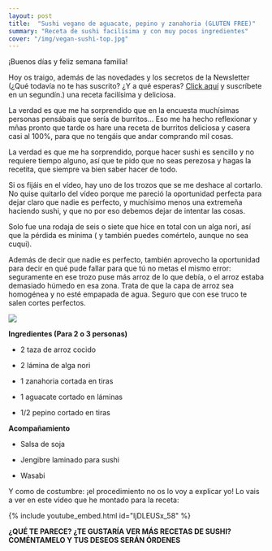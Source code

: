 ```yaml
---
layout: post
title:  "Sushi vegano de aguacate, pepino y zanahoria (GLUTEN FREE)"
summary: "Receta de sushi facilísima y con muy pocos ingredientes"
cover: "/img/vegan-sushi-top.jpg"
---
```


¡Buenos días y feliz semana familia!


Hoy os traigo, además de las novedades y los secretos de la Newsletter (¿Qué todavía no te has suscrito? ¿Y a qué esperas? [Click aquí](https://laveganadepueblo.com/newsletter) y suscríbete en un segundín.) una receta facilísima y deliciosa. 


La verdad es que me ha sorprendido que en la encuesta muchísimas personas pensábais que sería de burritos... Eso me ha hecho reflexionar y mñas pronto que tarde os hare una receta de burritos deliciosa y casera casi al 100%, para que no tengáis que andar comprando mil cosas. 


La verdad es que me ha sorprendido, porque hacer sushi es sencillo y no requiere tiempo alguno, así que te pido que no seas perezosa y hagas la recetita, que siempre va bien saber hacer de todo.


Si os fijáis en el vídeo, hay uno de los trozos que se me deshace al cortarlo. No quise quitarlo del vídeo porque me pareció la oportunidad perfecta para dejar claro que nadie es perfecto, y muchísimo menos una extremeña haciendo sushi, y que no por eso debemos dejar de intentar las cosas.


Solo fue una rodaja de seis o siete que hice en total con un alga nori, así que la pérdida es mínima ( y también puedes comértelo, aunque no sea cuqui).


Además de decir que nadie es perfecto, también aprovecho la oportunidad para decir en qué pude fallar para que tú no metas el mismo error: seguramente en ese trozo puse más arroz de lo que debía, o el arroz estaba demasiado húmedo en esa zona. Trata de que la capa de arroz sea homogénea y no esté empapada de agua. Seguro que con ese truco te salen cortes perfectos.




![](/img/vegan-sushi-avocado-cucumber-carrot.JPG)





**Ingredientes (Para 2 o 3 personas)**

- 2 taza de arroz cocido


- 2 lámina de alga nori


- 1 zanahoria cortada en tiras


- 1 aguacate cortado en láminas


- 1/2 pepino cortado en tiras



**Acompañamiento**



- Salsa de soja


- Jengibre laminado para sushi


- Wasabi



Y como de costumbre: ¡el procedimiento no os lo voy a explicar yo! Lo vais a ver en este vídeo que he montado para la receta:


{% include youtube_embed.html id="ljDLEUSx_58" %}



**¿QUÉ TE PARECE? ¿TE GUSTARÍA VER MÁS RECETAS DE SUSHI?  COMÉNTAMELO Y TUS DESEOS SERÁN ÓRDENES**
